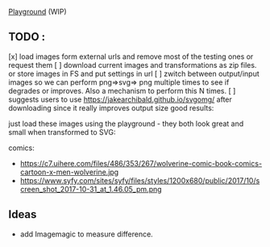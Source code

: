 
[Playground](https://cancerberosgx.github.io/demos/svg-png-converter/playground//) (WIP)

## TODO :

 [x] load images form external urls and remove most of the testing ones or request them
 [ ] download current images and transformations as zip files. or store images in FS and put settings in url
 [ ] zwitch between output/input images so we can perform png=>svg=> png multiple times to see if degrades or improves. Also a mechanism to perform this N times.
 [ ] suggests users to use https://jakearchibald.github.io/svgomg/ after downloading since it really improves output size
 good results:

 just load these images using the playground - they both look great and small when  transformed to SVG:

comics: 
  * https://c7.uihere.com/files/486/353/267/wolverine-comic-book-comics-cartoon-x-men-wolverine.jpg
  * https://www.syfy.com/sites/syfy/files/styles/1200x680/public/2017/10/screen_shot_2017-10-31_at_1.46.05_pm.png


## Ideas

 * add Imagemagic to measure difference.

<!-- 


    "lazy-line-painter": "^1.9.6",


  function simulatePathDrawing(path) {
  // var path = document.querySelector('.squiggle-animated path');
  var length = path.getTotalLength();
  // Clear any previous transition
  path.style.transition = path.style.WebkitTransition =
  'none';
  // Set up the starting positions
  path.style.strokeDasharray = length + ' ' + length;
  path.style.strokeDashoffset = length;
  // Trigger a layout so styles are calculated & the browser
  // picks up the starting position before animating
  path.getBoundingClientRect();
  // Define our transition
  path.style.transition = path.style.WebkitTransition =
  'stroke-dashoffset 1.5s ease-in-out';
  // Go!
  path.style.strokeDashoffset = '0';
  path.style.strokeWidth = '3px';
  path.style.fill = 'rgba(255,255,0,.12)';
}

var chars = $('.squiggle-animated path').on('mouseover', function(e) {
  simulatePathDrawing(this)
})
 -->

